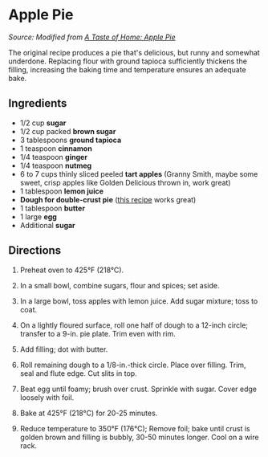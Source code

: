 # Apple Pie

_Source: Modified from [A Taste of Home: Apple Pie](https://www.tasteofhome.com/recipes/apple-pie/)_

The original recipe produces a pie that's delicious, but runny and somewhat underdone. Replacing flour with ground tapioca sufficiently thickens the filling, increasing the baking time and temperature ensures an adequate bake.

## Ingredients

* 1/2 cup **sugar**
* 1/2 cup packed **brown sugar**
* 3 tablespoons **ground tapioca**
* 1 teaspoon **cinnamon**
* 1/4 teaspoon **ginger**
* 1/4 teaspoon **nutmeg**
* 6 to 7 cups thinly sliced peeled **tart apples** (Granny Smith, maybe some sweet, crisp apples like Golden Delicious thrown in, work great)
* 1 tablespoon **lemon juice**
* **Dough for double-crust pie** ([this recipe](perfect-pie-crust) works great)
* 1 tablespoon **butter**
* 1 large **egg**
* Additional **sugar**

## Directions

1. Preheat oven to 425°F (218°C).

2. In a small bowl, combine sugars, flour and spices; set aside.

3. In a large bowl, toss apples with lemon juice. Add sugar mixture; toss to coat.

4. On a lightly floured surface, roll one half of dough to a 12-inch circle; transfer to a 9-in. pie plate. Trim even with rim.

5. Add filling; dot with butter.

6. Roll remaining dough to a 1/8-in.-thick circle. Place over filling. Trim, seal and flute edge. Cut slits in top.

7. Beat egg until foamy; brush over crust. Sprinkle with sugar. Cover edge loosely with foil.

8. Bake at 425°F (218°C) for 20-25 minutes.

9. Reduce temperature to 350°F (176°C); Remove foil; bake until crust is golden brown and filling is bubbly, 30-50 minutes longer. Cool on a wire rack.
